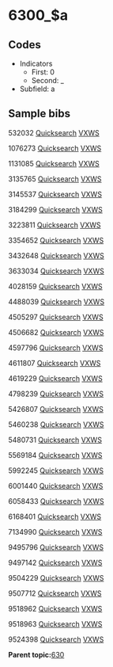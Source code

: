# 6300\_$a

## Codes

-   Indicators
    -   First: 0
    -   Second: \_
-   Subfield: a

## Sample bibs

532032 [Quicksearch](https://search.library.yale.edu/catalog/532032) [VXWS](http://prodorbis.library.yale.edu:7014/vxws/GetHoldingsService?bibId=532032)

1076273 [Quicksearch](https://search.library.yale.edu/catalog/1076273) [VXWS](http://prodorbis.library.yale.edu:7014/vxws/GetHoldingsService?bibId=1076273)

1131085 [Quicksearch](https://search.library.yale.edu/catalog/1131085) [VXWS](http://prodorbis.library.yale.edu:7014/vxws/GetHoldingsService?bibId=1131085)

3135765 [Quicksearch](https://search.library.yale.edu/catalog/3135765) [VXWS](http://prodorbis.library.yale.edu:7014/vxws/GetHoldingsService?bibId=3135765)

3145537 [Quicksearch](https://search.library.yale.edu/catalog/3145537) [VXWS](http://prodorbis.library.yale.edu:7014/vxws/GetHoldingsService?bibId=3145537)

3184299 [Quicksearch](https://search.library.yale.edu/catalog/3184299) [VXWS](http://prodorbis.library.yale.edu:7014/vxws/GetHoldingsService?bibId=3184299)

3223811 [Quicksearch](https://search.library.yale.edu/catalog/3223811) [VXWS](http://prodorbis.library.yale.edu:7014/vxws/GetHoldingsService?bibId=3223811)

3354652 [Quicksearch](https://search.library.yale.edu/catalog/3354652) [VXWS](http://prodorbis.library.yale.edu:7014/vxws/GetHoldingsService?bibId=3354652)

3432648 [Quicksearch](https://search.library.yale.edu/catalog/3432648) [VXWS](http://prodorbis.library.yale.edu:7014/vxws/GetHoldingsService?bibId=3432648)

3633034 [Quicksearch](https://search.library.yale.edu/catalog/3633034) [VXWS](http://prodorbis.library.yale.edu:7014/vxws/GetHoldingsService?bibId=3633034)

4028159 [Quicksearch](https://search.library.yale.edu/catalog/4028159) [VXWS](http://prodorbis.library.yale.edu:7014/vxws/GetHoldingsService?bibId=4028159)

4488039 [Quicksearch](https://search.library.yale.edu/catalog/4488039) [VXWS](http://prodorbis.library.yale.edu:7014/vxws/GetHoldingsService?bibId=4488039)

4505297 [Quicksearch](https://search.library.yale.edu/catalog/4505297) [VXWS](http://prodorbis.library.yale.edu:7014/vxws/GetHoldingsService?bibId=4505297)

4506682 [Quicksearch](https://search.library.yale.edu/catalog/4506682) [VXWS](http://prodorbis.library.yale.edu:7014/vxws/GetHoldingsService?bibId=4506682)

4597796 [Quicksearch](https://search.library.yale.edu/catalog/4597796) [VXWS](http://prodorbis.library.yale.edu:7014/vxws/GetHoldingsService?bibId=4597796)

4611807 [Quicksearch](https://search.library.yale.edu/catalog/4611807) [VXWS](http://prodorbis.library.yale.edu:7014/vxws/GetHoldingsService?bibId=4611807)

4619229 [Quicksearch](https://search.library.yale.edu/catalog/4619229) [VXWS](http://prodorbis.library.yale.edu:7014/vxws/GetHoldingsService?bibId=4619229)

4798239 [Quicksearch](https://search.library.yale.edu/catalog/4798239) [VXWS](http://prodorbis.library.yale.edu:7014/vxws/GetHoldingsService?bibId=4798239)

5426807 [Quicksearch](https://search.library.yale.edu/catalog/5426807) [VXWS](http://prodorbis.library.yale.edu:7014/vxws/GetHoldingsService?bibId=5426807)

5460238 [Quicksearch](https://search.library.yale.edu/catalog/5460238) [VXWS](http://prodorbis.library.yale.edu:7014/vxws/GetHoldingsService?bibId=5460238)

5480731 [Quicksearch](https://search.library.yale.edu/catalog/5480731) [VXWS](http://prodorbis.library.yale.edu:7014/vxws/GetHoldingsService?bibId=5480731)

5569184 [Quicksearch](https://search.library.yale.edu/catalog/5569184) [VXWS](http://prodorbis.library.yale.edu:7014/vxws/GetHoldingsService?bibId=5569184)

5992245 [Quicksearch](https://search.library.yale.edu/catalog/5992245) [VXWS](http://prodorbis.library.yale.edu:7014/vxws/GetHoldingsService?bibId=5992245)

6001440 [Quicksearch](https://search.library.yale.edu/catalog/6001440) [VXWS](http://prodorbis.library.yale.edu:7014/vxws/GetHoldingsService?bibId=6001440)

6058433 [Quicksearch](https://search.library.yale.edu/catalog/6058433) [VXWS](http://prodorbis.library.yale.edu:7014/vxws/GetHoldingsService?bibId=6058433)

6168401 [Quicksearch](https://search.library.yale.edu/catalog/6168401) [VXWS](http://prodorbis.library.yale.edu:7014/vxws/GetHoldingsService?bibId=6168401)

7134990 [Quicksearch](https://search.library.yale.edu/catalog/7134990) [VXWS](http://prodorbis.library.yale.edu:7014/vxws/GetHoldingsService?bibId=7134990)

9495796 [Quicksearch](https://search.library.yale.edu/catalog/9495796) [VXWS](http://prodorbis.library.yale.edu:7014/vxws/GetHoldingsService?bibId=9495796)

9497142 [Quicksearch](https://search.library.yale.edu/catalog/9497142) [VXWS](http://prodorbis.library.yale.edu:7014/vxws/GetHoldingsService?bibId=9497142)

9504229 [Quicksearch](https://search.library.yale.edu/catalog/9504229) [VXWS](http://prodorbis.library.yale.edu:7014/vxws/GetHoldingsService?bibId=9504229)

9507712 [Quicksearch](https://search.library.yale.edu/catalog/9507712) [VXWS](http://prodorbis.library.yale.edu:7014/vxws/GetHoldingsService?bibId=9507712)

9518962 [Quicksearch](https://search.library.yale.edu/catalog/9518962) [VXWS](http://prodorbis.library.yale.edu:7014/vxws/GetHoldingsService?bibId=9518962)

9518963 [Quicksearch](https://search.library.yale.edu/catalog/9518963) [VXWS](http://prodorbis.library.yale.edu:7014/vxws/GetHoldingsService?bibId=9518963)

9524398 [Quicksearch](https://search.library.yale.edu/catalog/9524398) [VXWS](http://prodorbis.library.yale.edu:7014/vxws/GetHoldingsService?bibId=9524398)

**Parent topic:**[630](../../tags/630/630.md)

